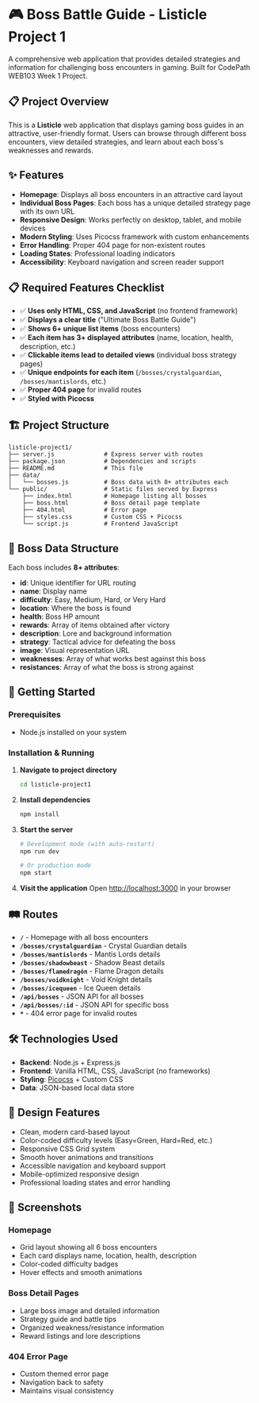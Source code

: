 # 🎮 Boss Battle Guide - Listicle Project 1

A comprehensive web application that provides detailed strategies and information for challenging boss encounters in gaming. Built for CodePath WEB103 Week 1 Project.

## 📋 Project Overview

This is a **Listicle** web application that displays gaming boss guides in an attractive, user-friendly format. Users can browse through different boss encounters, view detailed strategies, and learn about each boss's weaknesses and rewards.

## ✨ Features

- **Homepage**: Displays all boss encounters in an attractive card layout
- **Individual Boss Pages**: Each boss has a unique detailed strategy page with its own URL
- **Responsive Design**: Works perfectly on desktop, tablet, and mobile devices
- **Modern Styling**: Uses Picocss framework with custom enhancements
- **Error Handling**: Proper 404 page for non-existent routes
- **Loading States**: Professional loading indicators
- **Accessibility**: Keyboard navigation and screen reader support

## 📋 Required Features Checklist

- ✅ **Uses only HTML, CSS, and JavaScript** (no frontend framework)
- ✅ **Displays a clear title** ("Ultimate Boss Battle Guide")
- ✅ **Shows 6+ unique list items** (boss encounters)
- ✅ **Each item has 3+ displayed attributes** (name, location, health, description, etc.)
- ✅ **Clickable items lead to detailed views** (individual boss strategy pages)
- ✅ **Unique endpoints for each item** (`/bosses/crystalguardian`, `/bosses/mantislords`, etc.)
- ✅ **Proper 404 page** for invalid routes
- ✅ **Styled with Picocss**

## 🏗️ Project Structure

```
listicle-project1/
├── server.js              # Express server with routes
├── package.json           # Dependencies and scripts
├── README.md              # This file
├── data/
│   └── bosses.js          # Boss data with 8+ attributes each
└── public/                # Static files served by Express
    ├── index.html         # Homepage listing all bosses
    ├── boss.html          # Boss detail page template
    ├── 404.html           # Error page
    ├── styles.css         # Custom CSS + Picocss
    └── script.js          # Frontend JavaScript
```

## 🎯 Boss Data Structure

Each boss includes **8+ attributes**:

- **id**: Unique identifier for URL routing
- **name**: Display name
- **difficulty**: Easy, Medium, Hard, or Very Hard
- **location**: Where the boss is found
- **health**: Boss HP amount
- **rewards**: Array of items obtained after victory
- **description**: Lore and background information
- **strategy**: Tactical advice for defeating the boss
- **image**: Visual representation URL
- **weaknesses**: Array of what works best against this boss
- **resistances**: Array of what the boss is strong against

## 🚀 Getting Started

### Prerequisites

- Node.js installed on your system

### Installation & Running

1. **Navigate to project directory**

   ```bash
   cd listicle-project1
   ```

2. **Install dependencies**

   ```bash
   npm install
   ```

3. **Start the server**

   ```bash
   # Development mode (with auto-restart)
   npm run dev

   # Or production mode
   npm start
   ```

4. **Visit the application**
   Open [http://localhost:3000](http://localhost:3000) in your browser

## 🛤️ Routes

- **`/`** - Homepage with all boss encounters
- **`/bosses/crystalguardian`** - Crystal Guardian details
- **`/bosses/mantislords`** - Mantis Lords details
- **`/bosses/shadowbeast`** - Shadow Beast details
- **`/bosses/flamedragón`** - Flame Dragon details
- **`/bosses/voidknight`** - Void Knight details
- **`/bosses/icequeen`** - Ice Queen details
- **`/api/bosses`** - JSON API for all bosses
- **`/api/bosses/:id`** - JSON API for specific boss
- **`*`** - 404 error page for invalid routes

## 🛠️ Technologies Used

- **Backend**: Node.js + Express.js
- **Frontend**: Vanilla HTML, CSS, JavaScript (no frameworks)
- **Styling**: [Picocss](https://picocss.com/) + Custom CSS
- **Data**: JSON-based local data store

## 🎨 Design Features

- Clean, modern card-based layout
- Color-coded difficulty levels (Easy=Green, Hard=Red, etc.)
- Responsive CSS Grid system
- Smooth hover animations and transitions
- Accessible navigation and keyboard support
- Mobile-optimized responsive design
- Professional loading states and error handling

## 📱 Screenshots

### Homepage

- Grid layout showing all 6 boss encounters
- Each card displays name, location, health, description
- Color-coded difficulty badges
- Hover effects and smooth animations

### Boss Detail Pages

- Large boss image and detailed information
- Strategy guide and battle tips
- Organized weakness/resistance information
- Reward listings and lore descriptions

### 404 Error Page

- Custom themed error page
- Navigation back to safety
- Maintains visual consistency

